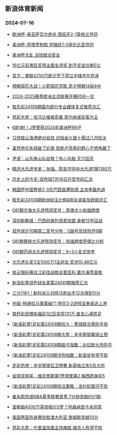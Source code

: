 ## 新浪体育新闻 
### 2024-07-16

+ [欧洲杯-奥亚萨瓦尔绝杀 西班牙2-1英格兰夺冠](https://sports.sina.com.cn/g/pl/2024-07-15/doc-inceeerm9253255.shtml)

+ [美洲杯-劳塔罗制胜 阿根廷1-0哥伦比亚夺冠](https://sports.sina.com.cn/g/pl/2024-07-15/doc-inceevpi1811895.shtml)

+ [美洲杯大乱 没钱就没安全](https://sports.sina.com.cn/g/pl/2024-07-15/doc-inceerfi5142595.shtml)

+ [16亿元彩票巨奖得主匿名领奖 到手奖金仅剩5亿](https://sports.sina.com.cn/l/2024-07-15/doc-inceekxm5192509.shtml)

+ [官方：曼联4250万欧元签下荷兰中锋齐尔克泽](https://sports.sina.com.cn/g/pl/2024-07-15/doc-inceerfe2284867.shtml)

+ [榜眼探花大战！火箭探花完胜 奇才榜眼14投4中](https://sports.sina.com.cn/basketball/nba/2024-07-15/doc-inceevpf5028100.shtml)

+ [2024-2025赛季欧洲主流联赛开赛时间一览](https://sports.sina.com.cn/l/2024-07-15/doc-inceevpf5026919.shtml)

+ [胜负彩24108期国内部分专业媒体复式推荐总汇](https://sports.sina.com.cn/l/2024-07-15/doc-inceerfe2287289.shtml)

+ [竞彩大势：哈马比难被高看 索尔纳或反客为主](https://sports.sina.com.cn/l/2024-07-15/doc-inceekxm5195660.shtml)

+ [6助1射！J罗荣获2024年美洲杯MVP](https://sports.sina.com.cn/global/others/2024-07-15/doc-incefhaw2135046.shtml)

+ [12连胜让海港绝对自信 剑指金九银十需过八月险关](https://sports.sina.com.cn/china/2024-07-15/doc-incefhax8891215.shtml)

+ [虽然申花失球破了纪录 但斯卢茨基的野心不想再藏了](https://sports.sina.com.cn/china/2024-07-15/doc-inceezvc4969811.shtml)

+ [尹波：山东泰山队自救？有心杀敌 无力回天](https://sports.sina.com.cn/china/2024-07-15/doc-inceezvc4973647.shtml)

+ [精选大乐透专家：张强、陈哲宇同中大乐透1等1180万](https://sports.sina.com.cn/l/2024-07-15/doc-inceerfe2347981.shtml)

+ [历史上的今天-双色球7月16日开奖号码汇总](https://sports.sina.com.cn/l/2024-07-15/doc-inceevpc9050324.shtml)

+ [韩国杯中国男排2-3负巴西首遭败绩 主攻李磊伤退](https://sports.sina.com.cn/others/volleyball/2024-07-15/doc-incefnkz1606412.shtml)

+ [胜负彩24108期欧洲投注比例&网友调查及欧赔总汇](https://sports.sina.com.cn/l/2024-07-15/doc-inceekxp1973314.shtml)

+ [081期沧海大乐透预测奖号：奇偶大小和值跨度](https://sports.sina.com.cn/l/2024-07-15/doc-inceerfe2295965.shtml)

+ [深圳新鹏城：巴西前锋列昂索加盟 身披12号征战](https://sports.sina.com.cn/china/2024-07-15/doc-incefhaz4900174.shtml)

+ [双色球近10期周二奖号分布：0路号蓝球热开6期](https://sports.sina.com.cn/l/2024-07-15/doc-inceevpi1836729.shtml)

+ [081期黄桃大乐透预测奖号：和值跨度奇偶比分析](https://sports.sina.com.cn/l/2024-07-15/doc-inceerfe2299353.shtml)

+ [081期范闲大乐透预测奖号：9+3小复式参考](https://sports.sina.com.cn/l/2024-07-15/doc-inceerff9073857.shtml)

+ [大乐透头奖3注1000万1注追加 奖池10.46亿元](https://sports.sina.com.cn/l/2024-07-15/doc-incefsss1979198.shtml)

+ [依云锦标赛古江彩佳战胜吉里亚科 赢大满贯首胜](https://sports.sina.com.cn/golf/lpga/2024-07-15/doc-inceekxh2389026.shtml)

+ [新浪彩票双色球名家第24081期推荐汇总](https://sports.sina.com.cn/l/2024-07-15/doc-incefhaz4887972.shtml)

+ [三分7中1！新科状元对阵马刺出手12次得到11分](https://sports.sina.com.cn/basketball/nba/2024-07-15/doc-incefhcc1696404.shtml)

+ [中超-特谢拉马莱莱破门 申花3-2逆转亚泰紧追上港](https://sports.sina.com.cn/china/j/2024-07-15/doc-inceerff9135956.shtml)

+ [铁杆彩民憾失福彩1亿巨奖揽131万 直言心满意足](https://sports.sina.com.cn/l/2024-07-16/doc-incehpwm4324230.shtml)

+ [[新浪彩票]足彩第24108期任九：费城联合需防平局](https://sports.sina.com.cn/l/2024-07-16/doc-incehpwh1638901.shtml)

+ [[新浪彩票]足彩第24108期大势：辛辛那提赢球止颓](https://sports.sina.com.cn/l/2024-07-16/doc-incehpwh1638423.shtml)

+ [[新浪彩票]足彩第24108期盈亏指数：达拉斯大热防平](https://sports.sina.com.cn/l/2024-07-16/doc-incehpwp1103431.shtml)

+ [[新浪彩票]足彩24108期冷热指数：新圣徒有望不败](https://sports.sina.com.cn/l/2024-07-16/doc-incehpwi8417501.shtml)

+ [足彩伤停：辛辛那提后卫停赛 新英格兰失5员大将](https://sports.sina.com.cn/l/2024-07-15/doc-incefhaz4908488.shtml)

+ [金球奖赔率：维尼修斯第1罗德里第2 梅西跻身前5](https://sports.sina.com.cn/l/2024-07-16/doc-incehync8262025.shtml)

+ [[新浪彩票]足彩24108期投注策略：洛杉矶银河不败](https://sports.sina.com.cn/l/2024-07-16/doc-incehpwh1639456.shtml)

+ [崔永熙完成NBA夏季联赛首秀 7分钟贡献6分1助](https://sports.sina.com.cn/basketball/nba/2024-07-16/doc-incehynf4147348.shtml)

+ [富勒姆4000万英镑报价S罗？阿森纳至今未同意](https://sports.sina.com.cn/g/pl/2024-07-16/doc-incehuef8373173.shtml)

+ [美国男篮热身赛险胜澳大利亚 詹姆斯贡献10分](https://sports.sina.com.cn/basketball/nba/2024-07-16/doc-incehync8303838.shtml)

+ [竞彩大势：叶里温凤凰主场难胜 维京人有望不败](https://sports.sina.com.cn/l/2024-07-16/doc-incehpwm4326816.shtml)

